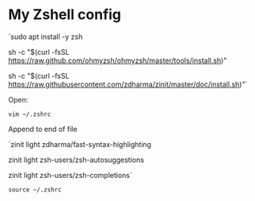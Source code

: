 # My Zshell config

`sudo apt install -y zsh

sh -c "$(curl -fsSL https://raw.github.com/ohmyzsh/ohmyzsh/master/tools/install.sh)"

sh -c "$(curl -fsSL https://raw.githubusercontent.com/zdharma/zinit/master/doc/install.sh)"`

Open:

`vim ~/.zshrc`

Append to end of file

`zinit light zdharma/fast-syntax-highlighting

zinit light zsh-users/zsh-autosuggestions

zinit light zsh-users/zsh-completions`


`source ~/.zshrc`

